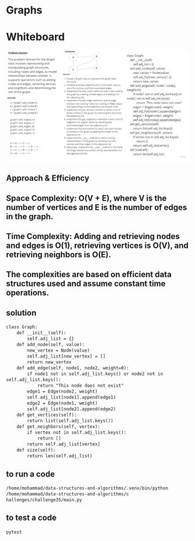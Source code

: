 # Graphs
# Whiteboard 
![](../../challenges/image/chall35.jpg)
## Approach & Efficiency

## Space Complexity: O(V + E), where V is the number of vertices and E is the number of edges in the graph.
## Time Complexity: Adding and retrieving nodes and edges is O(1), retrieving vertices is O(V), and retrieving neighbors is O(E).
## The complexities are based on efficient data structures used and assume constant time operations.
## solution
```
class Graph:
    def __init__(self):
        self.adj_list = {}
    def add_node(self, value):
        new_vertex = Node(value)
        self.adj_list[new_vertex] = []
        return new_vertex
    def add_edge(self, node1, node2, weight=0):
        if node1 not in self.adj_list.keys() or node2 not in self.adj_list.keys():
            return "This node does not exist"
        edge1 = Edge(node2, weight)
        self.adj_list[node1].append(edge1)
        edge2 = Edge(node1, weight)
        self.adj_list[node2].append(edge2)
    def get_vertices(self):
        return list(self.adj_list.keys())
    def get_neighbors(self, vertex):
        if vertex not in self.adj_list.keys():
            return []
        return self.adj_list[vertex]
    def size(self):
        return len(self.adj_list)
```
## to run a code 
```
/home/mohammad/data-structures-and-algorithms/.venv/bin/python /home/mohammad/data-structures-and-algorithms/c
hallenges/challenge35/main.py
```
## to test a code 
```
pytest
```